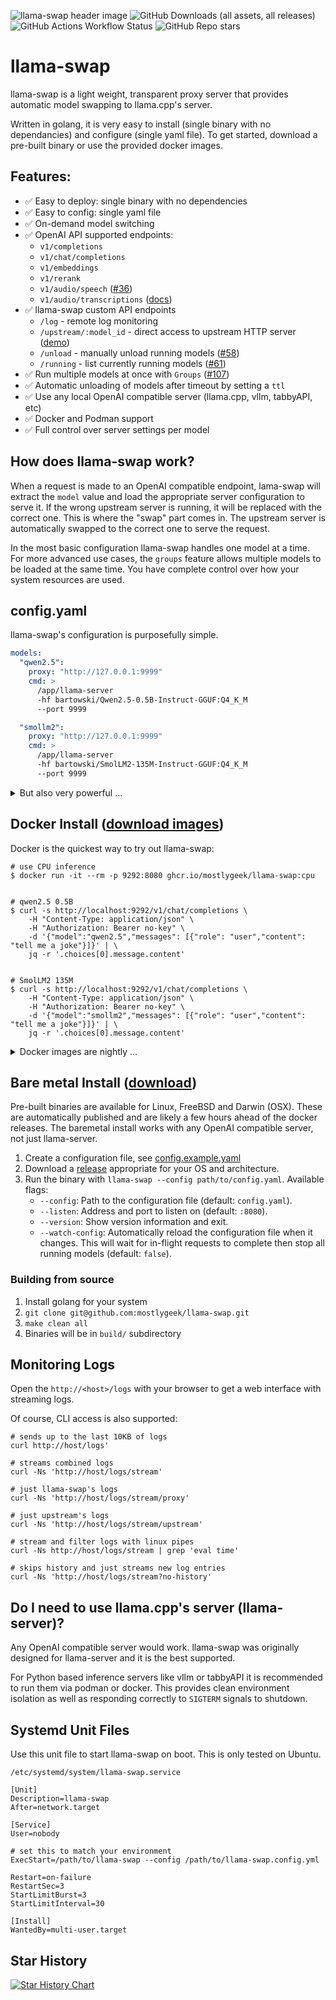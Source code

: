 ![llama-swap header image](header2.png)
![GitHub Downloads (all assets, all releases)](https://img.shields.io/github/downloads/mostlygeek/llama-swap/total)
![GitHub Actions Workflow Status](https://img.shields.io/github/actions/workflow/status/mostlygeek/llama-swap/go-ci.yml)
![GitHub Repo stars](https://img.shields.io/github/stars/mostlygeek/llama-swap)

# llama-swap

llama-swap is a light weight, transparent proxy server that provides automatic model swapping to llama.cpp's server.

Written in golang, it is very easy to install (single binary with no dependancies) and configure (single yaml file). To get started, download a pre-built binary or use the provided docker images.

## Features:

- ✅ Easy to deploy: single binary with no dependencies
- ✅ Easy to config: single yaml file
- ✅ On-demand model switching
- ✅ OpenAI API supported endpoints:
  - `v1/completions`
  - `v1/chat/completions`
  - `v1/embeddings`
  - `v1/rerank`
  - `v1/audio/speech` ([#36](https://github.com/mostlygeek/llama-swap/issues/36))
  - `v1/audio/transcriptions` ([docs](https://github.com/mostlygeek/llama-swap/issues/41#issuecomment-2722637867))
- ✅ llama-swap custom API endpoints
  - `/log` - remote log monitoring
  - `/upstream/:model_id` - direct access to upstream HTTP server ([demo](https://github.com/mostlygeek/llama-swap/pull/31))
  - `/unload` - manually unload running models ([#58](https://github.com/mostlygeek/llama-swap/issues/58))
  - `/running` - list currently running models ([#61](https://github.com/mostlygeek/llama-swap/issues/61))
- ✅ Run multiple models at once with `Groups` ([#107](https://github.com/mostlygeek/llama-swap/issues/107))
- ✅ Automatic unloading of models after timeout by setting a `ttl`
- ✅ Use any local OpenAI compatible server (llama.cpp, vllm, tabbyAPI, etc)
- ✅ Docker and Podman support
- ✅ Full control over server settings per model

## How does llama-swap work?

When a request is made to an OpenAI compatible endpoint, lama-swap will extract the `model` value and load the appropriate server configuration to serve it. If the wrong upstream server is running, it will be replaced with the correct one. This is where the "swap" part comes in. The upstream server is automatically swapped to the correct one to serve the request.

In the most basic configuration llama-swap handles one model at a time. For more advanced use cases, the `groups` feature allows multiple models to be loaded at the same time. You have complete control over how your system resources are used.

## config.yaml

llama-swap's configuration is purposefully simple.

```yaml
models:
  "qwen2.5":
    proxy: "http://127.0.0.1:9999"
    cmd: >
      /app/llama-server
      -hf bartowski/Qwen2.5-0.5B-Instruct-GGUF:Q4_K_M
      --port 9999

  "smollm2":
    proxy: "http://127.0.0.1:9999"
    cmd: >
      /app/llama-server
      -hf bartowski/SmolLM2-135M-Instruct-GGUF:Q4_K_M
      --port 9999
```

<details>
<summary>But also very powerful ...</summary>

```yaml
# Seconds to wait for llama.cpp to load and be ready to serve requests
# Default (and minimum) is 15 seconds
healthCheckTimeout: 60

# Valid log levels: debug, info (default), warn, error
logLevel: info

# define valid model values and the upstream server start
models:
  "llama":
    # multiline for readability
    cmd: >
      llama-server --port 8999
      --model path/to/Qwen2.5-1.5B-Instruct-Q4_K_M.gguf

    # environment variables to pass to the command
    env:
      - "CUDA_VISIBLE_DEVICES=0"

    # where to reach the server started by cmd, make sure the ports match
    proxy: http://127.0.0.1:8999

    # aliases names to use this model for
    aliases:
      - "gpt-4o-mini"
      - "gpt-3.5-turbo"

    # check this path for an HTTP 200 OK before serving requests
    # default: /health to match llama.cpp
    # use "none" to skip endpoint checking, but may cause HTTP errors
    # until the model is ready
    checkEndpoint: /custom-endpoint

    # automatically unload the model after this many seconds
    # ttl values must be a value greater than 0
    # default: 0 = never unload model
    ttl: 60

    # `useModelName` overrides the model name in the request
    # and sends a specific name to the upstream server
    useModelName: "qwen:qwq"

  # unlisted models do not show up in /v1/models or /upstream lists
  # but they can still be requested as normal
  "qwen-unlisted":
    unlisted: true
    cmd: llama-server --port 9999 -m Llama-3.2-1B-Instruct-Q4_K_M.gguf -ngl 0

  # Docker Support (v26.1.4+ required!)
  "docker-llama":
    proxy: "http://127.0.0.1:9790"
    cmd: >
      docker run --name dockertest
      --init --rm -p 9790:8080 -v /mnt/nvme/models:/models
      ghcr.io/ggerganov/llama.cpp:server
      --model '/models/Qwen2.5-Coder-0.5B-Instruct-Q4_K_M.gguf'

# Groups provide advanced controls over model swapping behaviour. Using groups
# some models can be kept loaded indefinitely, while others are swapped out.
#
# Tips:
#
#  - models must be defined above in the Models section
#  - a model can only be a member of one group
#  - group behaviour is controlled via the `swap`, `exclusive` and `persistent` fields
#  - see issue #109 for details
#
# NOTE: the example below uses model names that are not defined above for demonstration purposes
groups:
  # group1 is the default behaviour of llama-swap where only one model is allowed
  # to run a time across the whole llama-swap instance
  "group1":
    # swap controls the model swapping behaviour in within the group
    # - true : only one model is allowed to run at a time
    # - false: all models can run together, no swapping
    swap: true

    # exclusive controls how the group affects other groups
    # - true: causes all other groups to unload their models when this group runs a model
    # - false: does not affect other groups
    exclusive: true

    # members references the models defined above
    members:
      - "llama"
      - "qwen-unlisted"

  # models in this group are never unloaded
  "group2":
    swap: false
    exclusive: false
    members:
      - "docker-llama"
      # (not defined above, here for example)
      - "modelA"
      - "modelB"

  "forever":
    # setting persistent to true causes the group to never be affected by the swapping behaviour of
    # other groups. It is a shortcut to keeping some models always loaded.
    persistent: true

    # set swap/exclusive to false to prevent swapping inside the group and effect on other groups
    swap: false
    exclusive: false
    members:
      - "forever-modelA"
      - "forever-modelB"
      - "forever-modelc"
```

### Use Case Examples

- [config.example.yaml](config.example.yaml) includes example for supporting `v1/embeddings` and `v1/rerank` endpoints
- [Speculative Decoding](examples/speculative-decoding/README.md) - using a small draft model can increase inference speeds from 20% to 40%. This example includes a configurations Qwen2.5-Coder-32B (2.5x increase) and Llama-3.1-70B (1.4x increase) in the best cases.
- [Optimizing Code Generation](examples/benchmark-snakegame/README.md) - find the optimal settings for your machine. This example demonstrates defining multiple configurations and testing which one is fastest.
- [Restart on Config Change](examples/restart-on-config-change/README.md) - automatically restart llama-swap when trying out different configurations.

## Configuration

llama-s

</details>

## Docker Install ([download images](https://github.com/mostlygeek/llama-swap/pkgs/container/llama-swap))

Docker is the quickest way to try out llama-swap:

```shell
# use CPU inference
$ docker run -it --rm -p 9292:8080 ghcr.io/mostlygeek/llama-swap:cpu


# qwen2.5 0.5B
$ curl -s http://localhost:9292/v1/chat/completions \
    -H "Content-Type: application/json" \
    -H "Authorization: Bearer no-key" \
    -d '{"model":"qwen2.5","messages": [{"role": "user","content": "tell me a joke"}]}' | \
    jq -r '.choices[0].message.content'


# SmolLM2 135M
$ curl -s http://localhost:9292/v1/chat/completions \
    -H "Content-Type: application/json" \
    -H "Authorization: Bearer no-key" \
    -d '{"model":"smollm2","messages": [{"role": "user","content": "tell me a joke"}]}' | \
    jq -r '.choices[0].message.content'
```

<details>
<summary>Docker images are nightly ...</summary>

They include:

- `ghcr.io/mostlygeek/llama-swap:cpu`
- `ghcr.io/mostlygeek/llama-swap:cuda`
- `ghcr.io/mostlygeek/llama-swap:intel`
- `ghcr.io/mostlygeek/llama-swap:vulkan`
- ROCm disabled until fixed in llama.cpp container

Specific versions are also available and are tagged with the llama-swap, architecture and llama.cpp versions. For example: `ghcr.io/mostlygeek/llama-swap:v89-cuda-b4716`

Beyond the demo you will likely want to run the containers with your downloaded models and custom configuration.

```shell
$ docker run -it --rm --runtime nvidia -p 9292:8080 \
  -v /path/to/models:/models \
  -v /path/to/custom/config.yaml:/app/config.yaml \
  ghcr.io/mostlygeek/llama-swap:cuda
```

</details>

## Bare metal Install ([download](https://github.com/mostlygeek/llama-swap/releases))

Pre-built binaries are available for Linux, FreeBSD and Darwin (OSX). These are automatically published and are likely a few hours ahead of the docker releases. The baremetal install works with any OpenAI compatible server, not just llama-server.

1. Create a configuration file, see [config.example.yaml](config.example.yaml)
1. Download a [release](https://github.com/mostlygeek/llama-swap/releases) appropriate for your OS and architecture.
1. Run the binary with `llama-swap --config path/to/config.yaml`.
  Available flags:
    - `--config`: Path to the configuration file (default: `config.yaml`).
    - `--listen`: Address and port to listen on (default: `:8080`).
    - `--version`: Show version information and exit.
    - `--watch-config`: Automatically reload the configuration file when it changes. This will wait for in-flight requests to complete then stop all running models (default: `false`).

### Building from source

1. Install golang for your system
1. `git clone git@github.com:mostlygeek/llama-swap.git`
1. `make clean all`
1. Binaries will be in `build/` subdirectory

## Monitoring Logs

Open the `http://<host>/logs` with your browser to get a web interface with streaming logs.

Of course, CLI access is also supported:

```shell
# sends up to the last 10KB of logs
curl http://host/logs'

# streams combined logs
curl -Ns 'http://host/logs/stream'

# just llama-swap's logs
curl -Ns 'http://host/logs/stream/proxy'

# just upstream's logs
curl -Ns 'http://host/logs/stream/upstream'

# stream and filter logs with linux pipes
curl -Ns http://host/logs/stream | grep 'eval time'

# skips history and just streams new log entries
curl -Ns 'http://host/logs/stream?no-history'
```

## Do I need to use llama.cpp's server (llama-server)?

Any OpenAI compatible server would work. llama-swap was originally designed for llama-server and it is the best supported.

For Python based inference servers like vllm or tabbyAPI it is recommended to run them via podman or docker. This provides clean environment isolation as well as responding correctly to `SIGTERM` signals to shutdown.

## Systemd Unit Files

Use this unit file to start llama-swap on boot. This is only tested on Ubuntu.

`/etc/systemd/system/llama-swap.service`

```
[Unit]
Description=llama-swap
After=network.target

[Service]
User=nobody

# set this to match your environment
ExecStart=/path/to/llama-swap --config /path/to/llama-swap.config.yml

Restart=on-failure
RestartSec=3
StartLimitBurst=3
StartLimitInterval=30

[Install]
WantedBy=multi-user.target
```

## Star History

[![Star History Chart](https://api.star-history.com/svg?repos=mostlygeek/llama-swap&type=Date)](https://www.star-history.com/#mostlygeek/llama-swap&Date)
